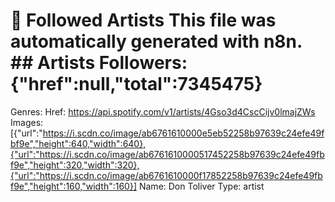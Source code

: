 # 🎵 Followed Artists  This file was automatically generated with n8n.  ## Artists  Followers: {"href":null,"total":7345475}
Genres: 
Href: https://api.spotify.com/v1/artists/4Gso3d4CscCijv0lmajZWs
Images: [{"url":"https://i.scdn.co/image/ab6761610000e5eb52258b97639c24efe49fbf9e","height":640,"width":640},{"url":"https://i.scdn.co/image/ab6761610000517452258b97639c24efe49fbf9e","height":320,"width":320},{"url":"https://i.scdn.co/image/ab6761610000f17852258b97639c24efe49fbf9e","height":160,"width":160}]
Name: Don Toliver
Type: artist